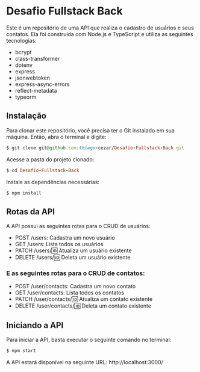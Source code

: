 # Desafio Fullstack Back

Este é um repositório de uma API que realiza o cadastro de usuários e seus contatos. Ela foi construída com Node.js e TypeScript e utiliza as seguintes tecnologias:

- bcrypt
- class-transformer
- dotenv
- express
- jsonwebtoken
- express-async-errors
- reflect-metadata
- typeorm

## Instalação

Para clonar este repositório, você precisa ter o Git instalado em sua máquina. Então, abra o terminal e digite:

```ruby
$ git clone git@github.com:thiago-cezar/Desafio-Fullstack-Back.git
```

Acesse a pasta do projeto clonado:

```ruby
$ cd Desafio-Fullstack-Back
```

Instale as dependências necessárias:

```ruby
$ npm install
```

## Rotas da API

A API possui as seguintes rotas para o CRUD de usuários:

- POST /users: Cadastra um novo usuário
- GET /users: Lista todos os usuários
- PATCH /users/:id: Atualiza um usuário existente
- DELETE /users/:id: Deleta um usuário existente

### E as seguintes rotas para o CRUD de contatos:

- POST /user/contacts: Cadastra um novo contato
- GET /user/contacts: Lista todos os contatos
- PATCH /user/contacts/:id: Atualiza um contato existente
- DELETE /user/contacts/:id: Deleta um contato existente

## Iniciando a API

Para iniciar a API, basta executar o seguinte comando no terminal:

```ruby
$ npm start
```

A API estará disponível na seguinte URL: http://localhost:3000/
